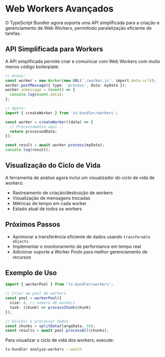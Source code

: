 
# Web Workers Avançados

O TypeScript Bundler agora suporta uma API simplificada para a criação e gerenciamento de Web Workers, permitindo paralelização eficiente de tarefas.

## API Simplificada para Workers

A API simplificada permite criar e comunicar com Web Workers com muito menos código boilerplate:

```typescript
// Antes:
const worker = new Worker(new URL('./worker.js', import.meta.url));
worker.postMessage({ type: 'process', data: myData });
worker.onmessage = (event) => {
  console.log(event.data);
};

// Agora:
import { createWorker } from 'ts-bundler/workers';

const worker = createWorker((data) => {
  // Processamento aqui...
  return processedData;
});

const result = await worker.process(myData);
console.log(result);
```

## Visualização do Ciclo de Vida

A ferramenta de análise agora inclui um visualizador do ciclo de vida de workers:

- Rastreamento de criação/destruição de workers
- Visualização de mensagens trocadas
- Métricas de tempo em cada worker
- Estado atual de todos os workers

## Próximos Passos

- Aprimorar a transferência eficiente de dados usando `transferable objects`
- Implementar o monitoramento de performance em tempo real
- Adicionar suporte a Worker Pools para melhor gerenciamento de recursos

## Exemplo de Uso

```typescript
import { workerPool } from 'ts-bundler/workers';

// Criar um pool de workers
const pool = workerPool({
  size: 4, // número de workers
  task: (chunk) => processChunk(chunk)
});

// Dividir e processar dados
const chunks = splitData(largeData, 16);
const results = await pool.processAll(chunks);
```

Para visualizar o ciclo de vida dos workers, execute:

```bash
ts-bundler analyze-workers --watch
```

